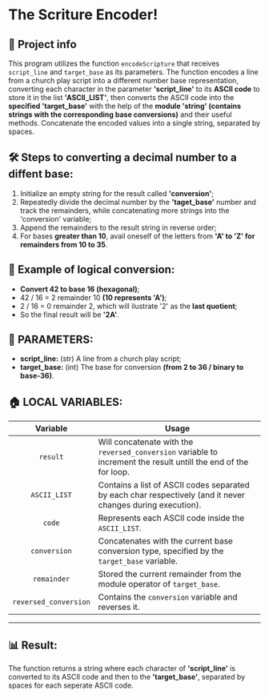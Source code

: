 # The Scriture Encoder!

## 📝 Project info

This program utilizes the function `encodeScripture` that receives `script_line` and `target_base` as its parameters. The function encodes a line from a church play script into a different number base representation, converting each character in the parameter **'script_line'** to its **ASCII code** to store it in the list **'ASCII_LIST'**, then converts the ASCII code into the **specified 'target_base'** with the help of the **module 'string' (contains strings with the corresponding base conversions)** and their useful methods. Concatenate the encoded values into a single string, separated by spaces.

## 🛠️ Steps to converting a **decimal number** to a **diffent base**:

1. Initialize an empty string for the result called **'conversion'**;
2. Repeatedly divide the decimal number by the **'taget_base'** number and track the remainders, while concatenating more strings into the 'conversion' variable;
3. Append the remainders to the result string in reverse order;
4. For bases **greater than 10**, avail oneself of the letters from **'A' to 'Z' for remainders from 10 to 35**.

## 🧮 Example of logical conversion:

- **Convert 42 to base 16 (hexagonal)**;
- 42 / 16 = 2 remainder 10 **(10 represents 'A')**;
- 2 / 16 = 0 remainder 2, which will ilustrate '2' as the **last quotient**;
- So the final result will be **'2A'**.

## 💎 **PARAMETERS:**

- **script_line:** (str) A line from a church play script;
- **target_base:** (int) The base for conversion **(from 2 to 36 / binary to base-36)**.

## 🏠 **LOCAL VARIABLES:**

|       Variable        | Usage                                                                                                            |
| :-------------------: | ---------------------------------------------------------------------------------------------------------------- |
|       `result`        | Will concatenate with the `reversed_conversion` variable to increment the result untill the end of the for loop. |
|     `ASCII_LIST`      | Contains a list of ASCII codes separated by each char respectively (and it never changes during execution).      |
|        `code`         | Represents each ASCII code inside the `ASCII_LIST`.                                                              |
|     `conversion`      | Concatenates with the current base conversion type, specified by the `target_base` variable.                     |
|      `remainder`      | Stored the current remainder from the module operator of `target_base`.                                          |
| `reversed_conversion` | Contains the `conversion` variable and reverses it.                                                              |

---

## 📊 Result:

The function returns a string where each character of **'script_line'** is converted to its ASCII code and then to the **'target_base'**, separated by spaces for each seperate ASCII code.
